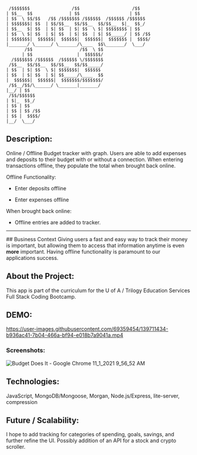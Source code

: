 ```
 /$$$$$$$                /$$                    /$$    
| $$__  $$              | $$                   | $$    
| $$  \ $$/$$   /$$ /$$$$$$$ /$$$$$$  /$$$$$$ /$$$$$$  
| $$$$$$$| $$  | $$/$$__  $$/$$__  $$/$$__  $|_  $$_/  
| $$__  $| $$  | $| $$  | $| $$  \ $| $$$$$$$$ | $$    
| $$  \ $| $$  | $| $$  | $| $$  | $| $$_____/ | $$ /$$
| $$$$$$$|  $$$$$$|  $$$$$$|  $$$$$$|  $$$$$$$ |  $$$$/
|_______/ \______/ \_______/\____  $$\_______/  \___/  
       /$$                  /$$  \ $$                  
      | $$                 |  $$$$$$/                  
  /$$$$$$$ /$$$$$$  /$$$$$$ \/$$$$$$$                  
 /$$__  $$/$$__  $$/$$__  $$/$$_____/                  
| $$  | $| $$  \ $| $$$$$$$|  $$$$$$                   
| $$  | $| $$  | $| $$_____/\____  $$                  
|  $$$$$$|  $$$$$$|  $$$$$$$/$$$$$$$/                  
 /$$__/$$/\______/ \_______|_______/                   
|__/ | $$                                              
 /$$/$$$$$$                                            
| $|_  $$_/                                            
| $$ | $$                                              
| $$ | $$ /$$                                          
| $$ |  $$$$/                                          
|__/  \___/                                            
```                                                       
                                                       
## Description:
Online / Offline Budget tracker with graph. Users are able to add expenses and deposits to their budget with or without a connection. 
When entering transactions offline, they populate the total when brought back online.

Offline Functionality:

  * Enter deposits offline

  * Enter expenses offline

When brought back online:

  * Offline entries are added to tracker.
<hr></hr>
## Business Context
Giving users a fast and easy way to track their money is important, but allowing them to access that information anytime is even <strong>more</strong> important. 
Having offline functionality is paramount to our applications success.

## About the Project:
This app is part of the curriculum for the U of A / Trilogy Education Services Full Stack Coding Bootcamp.

## DEMO:
https://user-images.githubusercontent.com/69359454/139711434-b936ac41-7b04-466a-bf94-e018b7a9041a.mp4

### Screenshots:
![Budget Does It - Google Chrome 11_1_2021 9_56_52 AM](https://user-images.githubusercontent.com/69359454/139711484-2663951c-8b86-4783-85c1-b3be22e8b103.png)

## Technologies:
JavaScript, MongoDB/Mongoose, Morgan, Node.js/Express, lite-server, compression

## Future / Scalability:
I hope to add tracking for categories of spending, goals, savings, and further refine the UI.
Possibly addition of an API for a stock and crypto scroller. 

                                                      
